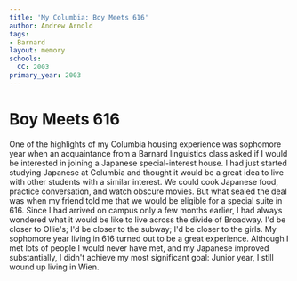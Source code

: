 ```yaml
---
title: 'My Columbia: Boy Meets 616'
author: Andrew Arnold
tags:
- Barnard
layout: memory
schools:
  CC: 2003
primary_year: 2003
---
```

# Boy Meets 616

One of the highlights of my Columbia housing experience was sophomore year when an acquaintance from a Barnard linguistics class asked if I would be interested in joining a Japanese special-interest house.  I had just started studying Japanese at Columbia and thought it would be a great idea to live with other students with a similar interest.  We could cook Japanese food, practice conversation, and watch obscure movies.  But what sealed the deal was when my friend told me that we would be eligible for a special suite in 616.  Since I had arrived on campus only a few months earlier, I had always wondered what it would be like to live across the divide of Broadway.  I'd be closer to Ollie's; I'd be closer to the subway; I'd be closer to the girls.  My sophomore year living in 616 turned out to be a great experience.  Although I met lots of people I would never have met, and my Japanese improved substantially, I didn't achieve my most significant goal:  Junior year, I still wound up living in Wien.
